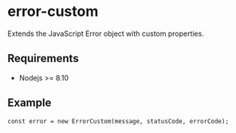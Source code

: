# error-custom

Extends the JavaScript Error object with custom properties.

## Requirements

* Nodejs >= 8.10

## Example

```
const error = new ErrorCustom(message, statusCode, errorCode);
```